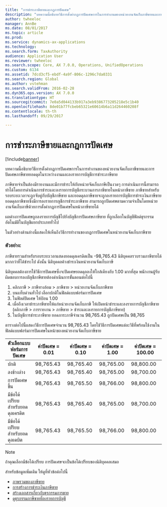 ```yaml
---
title: "การชำระภาษีขายและกฎการปัดเศษ"
description: "บทความนี้อธิบายวิธีการตั้งค่ากฎการปัดเศษการในการทำงานของหน่วยงานจัดเก็บภาษีขายและการปัดเศษภาษีขายยอดดุลในระหว่างงานและลงรายการบัญชีการชำระภาษีขาย"
author: twheeloc
manager: AnnBe
ms.date: 08/01/2017
ms.topic: article
ms.prod: 
ms.service: dynamics-ax-applications
ms.technology: 
ms.search.form: TaxAuthority
audience: Application User
ms.reviewer: twheeloc
ms.search.scope: Core, AX 7.0.0, Operations, UnifiedOperations
ms.custom: 6134
ms.assetid: 7dcd3cf5-ebdf-4a9f-806c-1296c7da0331
ms.search.region: Global
ms.author: vstehman
ms.search.validFrom: 2016-02-28
ms.dyn365.ops.version: AX 7.0.0
ms.translationtype: HT
ms.sourcegitcommit: 7e0a5d044133b917a3eb9386773205218e5c1b40
ms.openlocfilehash: 8de01b77fcbeb65321e60614b6a11d264460208f
ms.contentlocale: th-th
ms.lasthandoff: 09/29/2017

---
```


# <a name="sales-tax-payments-and-rounding-rules"></a>การชำระภาษีขายและกฎการปัดเศษ

[!include[banner](../includes/banner.md)]


บทความนี้อธิบายวิธีการตั้งค่ากฎการปัดเศษการในการทำงานของหน่วยงานจัดเก็บภาษีขายและการปัดเศษภาษีขายยอดดุลในระหว่างงานและลงรายการบัญชีการชำระภาษีขาย

ภาษีขายจำเป็นต้องมีรายงานและมีการชำระให้กับหน่วยจัดเก็บภาษีเป็นงวดๆ การดำเนินการนี้สามารถทำได้โดยการดำเนินการชำระและลงรายการบัญชีกระบวนการภาษีขายในหน้าภาษีขาย ภาษีขายสำหรับรอบระยะเวลาจะถูกจับคู่กับบัญชีภาษีขาย และยอดดุลภาษีขายจะถูกลงรายการบัญชีการชำระเงินภาษีขาย ยอดดุลภาษีขายซึ่งมีการลงรายการญชีการชำระภาษีขาย สามารถถูกปัดเศษตามความจำเป็นโดยหน่วยงานจัดเก็บภาษีด้วยการตั้งค่ากฎการปัดเศษในหน้าภาษีขายได้ 

ผลต่างการปัดเศษถูกลงรายการบัญชีไปยังบัญชีการปัดเศษภาษีขาย ที่ถูกเลือกในบัญชีฟิลด์ธุรกรรมอัตโนมัติในบัญชีแยกประเภททั่วไป

ในตัวอย่างด้านล่างนี้แสดงให้เห็นถึงวิธีการทำงานของกฎการปัดเศษในหน่วยงานจัดเก็บภาษีขาย

### <a name="example"></a>ตัวอย่าง:

ภาษีขายรวมสำหรับรอบระยะเวลาแสดงยอดดุลเครดิตเป็น -98,765.43 นิติบุคคลรวบรวมภาษีขายได้มากกว่าที่ได้ชำระไป ดังนั้น นิติบุคคลค้างชำระเงินหน่วยงานจัดเก็บภาษี 

นิติบุคคลต้องการใช้วิธีการปัดเศษซึ่งจะปัดเศษยอดดุลลงให้ใกล้เคียงกับ 1.00 มากที่สุด พนักงานผู้รับผิดชอบการลงบัญชีภาษีขายต้องดำเนินการขั้นตอนต่อไปนี้

1.  คลิกภาษี &gt; ภาษีทางอ้อม &gt; ภาษีขาย &gt; หน่วยงานจัดเก็บภาษีขาย
2.  บนแท็บด่วนทั่วไป เลือกปกติในฟิลด์แบบฟอร์มการปัดเศษ
3.  ในฟิลด์ปัดเศษ ให้ป้อน 1.00
4.  เมื่อถึงเวลาชำระภาษีขายให้แก่หน่วยงานจัดเก็บภาษี ให้เปิดหน้าชำระและลงรายการบัญชีภาษีขาย (คลิกภาษี &gt; การรายงาน &gt; ภาษีขาย &gt; ชำระและลงรายการบัญชีภาษีขาย)
5.  ในบัญชีการชำระภาษีขาย ยอดภาระภาษีจำนวน 98,765.43 ถูกปัดเศษเป็น 98,765

ตารางต่อไปนี้แสดงวิธีการปัดเศษจำนวน 98,765.43 โดยใช้วิธีการปัดเศษแต่ละวิธีที่พร้อมใช้งานในฟิลด์แบบฟอร์มการปัดเศษในหน้าของหน่วยงานจัดเก็บภาษีขาย

| ตัวเลือกแบบฟอร์มการปัดเศษ                | ค่าปัดเศษ = 0.01 | ค่าปัดเศษ = 0.10 | ค่าปัดเศษ = 1.00 | ค่าปัดเศษ = 100.00 |
|-------------------------------------|------------------------|------------------------|------------------------|--------------------------|
| ปกติ                              | 98,765.43              | 98,765.40              | 98,765.00              | 98,800.00                |
| ลงข้างล่าง                            | 98,765.43              | 98,765.40              | 98,765.00              | 98,700.00                |
| การปัดเศษขึ้น                         | 98,765.43              | 98,765.50              | 98,766.00              | 98,800.00                |
| มีข้อได้เปรียบ สำหรับยอดดุลเครดิต | 98,765.43              | 98,765.40              | 98,765.00              | 98,700.00                |
| มีข้อได้เปรียบ สำหรับยอดดุลเดบิต  | 98,765.43              | 98,765.50              | 98,766.00              | 98,800.00                |

> [!NOTE]                                                                                  
> ถ้าคุณเลือกมีข้อได้เปรียบ การปัดเศษจะเป็นข้อได้เปรียบของนิติบุคคลเสมอ 

สำหรับข้อมูลเพิ่มเติม ให้ดูที่หัวข้อต่อไปนี้
- [ภาพรวมของภาษีขาย](indirect-taxes-overview.md)
- [การสร้างการชำระเงินภาษีขาย](tasks/create-sales-tax-payment.md)
- [สร้างเอกสารเกี่ยวกับธุรกรรมการขาย](tasks/create-sales-tax-transactions-documents.md)
- [ดูธุรกรรมภาษีขายที่ลงรายการบัญชี](tasks/view-posted-sales-tax-transactions.md)



